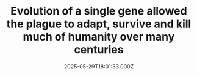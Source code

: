 ---
title: "Evolution of a single gene allowed the plague to adapt, survive and kill much of humanity over many centuries"
date: 2025-05-29T18:01:33.000Z
category: Health
externalLink: "https://www.sciencedaily.com/releases/2025/05/250529140133.htm"
image: ""
excerpt: "Scientists have documented the way a single gene in the bacterium that causes bubonic plague, Yersinia pestis, allowed it to survive hundreds of years by adjusting its virulence and the length of time it took to kill its victims, but these forms of plague ultimately died out.…"
---